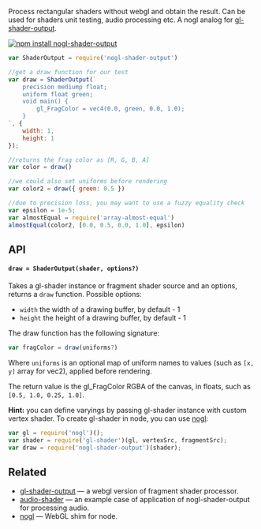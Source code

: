Process rectangular shaders without webgl and obtain the result. Can be used for shaders unit testing, audio processing etc. A nogl analog for [gl-shader-output](https://github.com/jam3/gl-shader-output).


[![npm install nogl-shader-output](https://nodei.co/npm/nogl-shader-output.png?mini=true)](https://npmjs.org/package/nogl-shader-output/)


```js
var ShaderOutput = require('nogl-shader-output')

//get a draw function for our test
var draw = ShaderOutput(`
    precision mediump float;
    uniform float green;
    void main() {
        gl_FragColor = vec4(0.0, green, 0.0, 1.0);
    }
`, {
    width: 1,
    height: 1
});

//returns the frag color as [R, G, B, A]
var color = draw()

//we could also set uniforms before rendering
var color2 = draw({ green: 0.5 })

//due to precision loss, you may want to use a fuzzy equality check
var epsilon = 1e-5;
var almostEqual = require('array-almost-equal')
almostEqual(color2, [0.0, 0.5, 0.0, 1.0], epsilon)
```

## API

#### `draw = ShaderOutput(shader, options?)`

Takes a gl-shader instance or fragment shader source and an options, returns a `draw` function. Possible options:

- `width` the width of a drawing buffer, by default - 1
- `height` the height of a drawing buffer, by default - 1

The draw function has the following signature:

```js
var fragColor = draw(uniforms?)
```

Where `uniforms` is an optional map of uniform names to values (such as `[x, y]` array for vec2), applied before rendering.

The return value is the gl_FragColor RGBA of the canvas, in floats, such as `[0.5, 1.0, 0.25, 1.0]`.

**Hint:** you can define varyings by passing gl-shader instance with custom vertex shader. To create gl-shader in node, you can use [nogl](https://github.com/dfcreative/nogl):

```js
var gl = require('nogl')();
var shader = require('gl-shader')(gl, vertexSrc, fragmentSrc);
var draw = require('nogl-shader-output')(shader);
```


## Related

* [gl-shader-output](http://npmjs.org/package/gl-shader-output) — a webgl version of fragment shader processor.
* [audio-shader](https://github.com/audio-lab/audio-shader) — an example case of application of nogl-shader-output for processing audio.
* [nogl](https://npmjs.org/package/nogl) — WebGL shim for node.